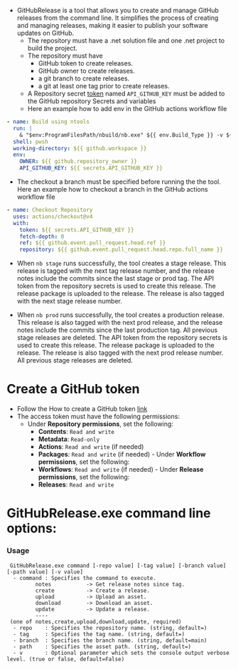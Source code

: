 - GitHubRelease is a tool that allows you to create and manage GitHub releases from the command line. It simplifies the process of creating and managing releases, making it easier to publish your software updates on GitHub.
  - The repository must have a .net solution file and one .net project to build the project.
  - The repository must have
    - GitHub token to create releases.
    - GitHub owner to create releases.
    - a git branch to create releases.
    - a git at least one tag prior to create releases.
  - A Repository secret [token](#create-a-github-token) named `API_GITHUB_KEY` must be added to the GitHub repository Secrets and variables
  - Here an example how to add env in the GitHub actions workflow file 
```yml
- name: Build using ntools
  run: |
    & "$env:ProgramFilesPath/nbuild/nb.exe" ${{ env.Build_Type }} -v ${{ env.Enable_Logging }}
  shell: pwsh
  working-directory: ${{ github.workspace }}
  env:
    OWNER: ${{ github.repository_owner }}
    API_GITHUB_KEY: ${{ secrets.API_GITHUB_KEY }}
```
  - The checkout a branch must be specified before running the the tool. Here an example how to checkout a branch in the GitHub actions workflow file

```yml
- name: Checkout Repository
  uses: actions/checkout@v4
  with:
    token: ${{ secrets.API_GITHUB_KEY }}
    fetch-depth: 0
    ref: ${{ github.event.pull_request.head.ref }}
    repository: ${{ github.event.pull_request.head.repo.full_name }}
```

- When `nb stage` runs successfully, the tool creates a stage release. This release is tagged with the next tag release number, and the release notes include the commits since the last stage or prod tag. The API token from the repository secrets is used to create this release.  The release package is uploaded to the release. The release is also tagged with the next stage release number.

- When `nb prod` runs successfully, the tool creates a production release. This release is also tagged with the next prod release, and the release notes include the commits since the last production tag. All previous stage releases are deleted. The API token from the repository secrets is used to create this release. The release package is uploaded to the release. The release is also tagged with the next prod release number. All previous stage releases are deleted.

# Create a GitHub token

- Follow the How to create a GitHub token [link](https://docs.github.com/en/github/authenticating-to-github/keeping-your-account-and-data-secure/creating-a-personal-access-token)
- The access token must have the following permissions:
     - Under **Repository permissions**, set the following:
        - **Contents**: `Read and write`
        - **Metadata**: `Read-only`
        - **Actions**: `Read and write` (if needed)
        - **Packages**: `Read and write` (if needed)
      - Under **Workflow permissions**, set the following:
        - **Workflows**: `Read and write` (if needed)
      - Under **Release permissions**, set the following:
        - **Releases**: `Read and write`
  
# GitHubRelease.exe command line options:
### Usage
```batch
 GitHubRelease.exe command [-repo value] [-tag value] [-branch value] [-path value] [-v value]
  - command : Specifies the command to execute.
         notes           -> Get release notes since tag.
         create          -> Create a release.
         upload          -> Upload an asset.
         download        -> Download an asset.
         update          -> Update a release.
         ----
 (one of notes,create,upload,download,update, required)
  - repo    : Specifies the repository name. (string, default=)
  - tag     : Specifies the tag name. (string, default=)
  - branch  : Specifies the branch name. (string, default=main)
  - path    : Specifies the asset path. (string, default=)
  - v       : Optional parameter which sets the console output verbose level. (true or false, default=False)
```
